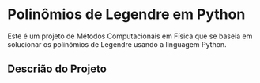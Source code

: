 # Polinômios de Legendre em Python
Este é um projeto de Métodos Computacionais em Física que se baseia em solucionar os polinômios de Legendre usando a linguagem Python.

## Descrião do Projeto


